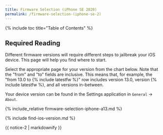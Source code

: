 ```yaml
---
title: Firmware Selection (iPhone SE 2020)
permalink: /firmware-selection-(iphone-se-2)
---
```


{% include toc title="Table of Contents" %}

## Required Reading

Different firmware versions will require different steps to jailbreak your iOS device. This page will help you find where to start.

Select the appropriate page for your version from the chart below. Note that the "from" and "to" fields are inclusive. This means that, for example, the "from 13.0 to {% include latestfw %}" row includes version 13.0, version {% include latestfw %}, and all versions in-between.

Your device version can be found in the Settings application in `General` -> `About`.


{% include_relative firmware-selection-iphone-a13.md %}
  
{% include find-ios-version.md %}


<div class="notice">{{ notice-2 | markdownify }}</div>
